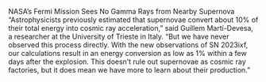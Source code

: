 NASA’s Fermi Mission Sees No Gamma Rays from Nearby Supernova 
 “Astrophysicists previously estimated that supernovae convert about 10% of their total energy into cosmic ray acceleration,” said Guillem Martí-Devesa, a researcher at the University of Trieste in Italy. “But we have never observed this process directly. With the new observations of SN 2023ixf, our calculations result in an energy conversion as low as 1% within a few days after the explosion. This doesn’t rule out supernovae as cosmic ray factories, but it does mean we have more to learn about their production.”